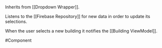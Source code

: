 Inherits from [[Dropdown Wrapper]].

Listens to the [[Firebase Repository]] for new data in order to update its selections.

When the user selects a new building it notifies the [[Building ViewModel]].

#Component 